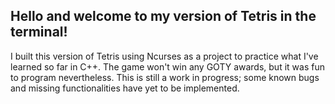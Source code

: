 <h2>Hello and welcome to my version of Tetris in the terminal!</h2>

I built this version of Tetris using Ncurses as a project to practice what I've learned so far in C++. The game won't win any GOTY awards, but it was fun to program nevertheless. 
This is still a work in progress; some known bugs and missing functionalities have yet to be implemented. 
